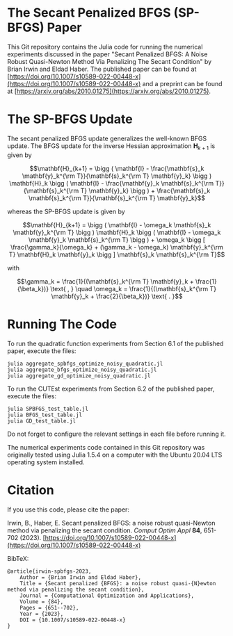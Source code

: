 # The Secant Penalized BFGS (SP-BFGS) Paper
This Git repository contains the Julia code for running the numerical experiments discussed in the paper 
"Secant Penalized BFGS: A Noise Robust Quasi-Newton Method Via Penalizing The Secant Condition"
by Brian Irwin and Eldad Haber. The published paper can be found at [https://doi.org/10.1007/s10589-022-00448-x](https://doi.org/10.1007/s10589-022-00448-x) and a preprint can be found at [https://arxiv.org/abs/2010.01275](https://arxiv.org/abs/2010.01275). 


# The SP-BFGS Update
The secant penalized BFGS update generalizes the well-known BFGS update. The BFGS update for the inverse Hessian approximation $\mathbf{H}_{k+1}$ is given by
```math
\mathbf{H}_{k+1} = \bigg ( \mathbf{I} - \frac{\mathbf{s}_k \mathbf{y}_k^{\rm T}}{\mathbf{s}_k^{\rm T} \mathbf{y}_k} \bigg ) \mathbf{H}_k \bigg ( \mathbf{I} - \frac{\mathbf{y}_k \mathbf{s}_k^{\rm T}}{\mathbf{s}_k^{\rm T} \mathbf{y}_k} \bigg ) + \frac{\mathbf{s}_k \mathbf{s}_k^{\rm T}}{\mathbf{s}_k^{\rm T} \mathbf{y}_k}
```
whereas the SP-BFGS update is given by 
```math
\mathbf{H}_{k+1} = \bigg ( \mathbf{I} - \omega_k \mathbf{s}_k \mathbf{y}_k^{\rm T} \bigg ) \mathbf{H}_k \bigg ( \mathbf{I} - \omega_k \mathbf{y}_k \mathbf{s}_k^{\rm T} \bigg ) + \omega_k \bigg [ \frac{\gamma_k}{\omega_k} + (\gamma_k - \omega_k) \mathbf{y}_k^{\rm T} \mathbf{H}_k \mathbf{y}_k \bigg ] \mathbf{s}_k \mathbf{s}_k^{\rm T}
```
with 
```math
\gamma_k = \frac{1}{(\mathbf{s}_k^{\rm T} \mathbf{y}_k + \frac{1}{\beta_k})} \text{ , } \quad \omega_k = \frac{1}{(\mathbf{s}_k^{\rm T} \mathbf{y}_k + \frac{2}{\beta_k})} \text{ . }
```



# Running The Code
To run the quadratic function experiments from Section 6.1 of the published paper, execute the files:
```
julia aggregate_spbfgs_optimize_noisy_quadratic.jl 
julia aggregate_bfgs_optimize_noisy_quadratic.jl
julia aggregate_gd_optimize_noisy_quadratic.jl 
```

To run the CUTEst experiments from Section 6.2 of the published paper, execute the files:
```
julia SPBFGS_test_table.jl
julia BFGS_test_table.jl
julia GD_test_table.jl
```

Do not forget to configure the relevant settings in each file before running it.

The numerical experiments code contained in this Git repository was originally tested using Julia 1.5.4 on a computer with the Ubuntu 20.04 LTS operating system installed.


# Citation
If you use this code, please cite the paper:

Irwin, B., Haber, E. Secant penalized BFGS: a noise robust quasi-Newton method via penalizing the secant condition. 
*Comput Optim Appl* **84**, 651-702 (2023). [https://doi.org/10.1007/s10589-022-00448-x](https://doi.org/10.1007/s10589-022-00448-x)

BibTeX: 
```
@article{irwin-spbfgs-2023,
    Author = {Brian Irwin and Eldad Haber},
    Title = {Secant penalized {BFGS}: a noise robust quasi-{N}ewton method via penalizing the secant condition},
    Journal = {Computational Optimization and Applications},
    Volume = {84},
    Pages = {651--702},
    Year = {2023},
    DOI = {10.1007/s10589-022-00448-x}
}
```


